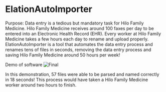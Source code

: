 # ElationAutoImporter
Purpose:
Data entry is a tedious but mandatory task for Hilo Family Medicine. Hilo Family Medicine receives around 100 faxes per day to be entered into an Electronic Health Record (EHR).
Every worker at Hilo Family Medicine takes a few hours each day to rename and upload properly. ElationAutoImporter is a tool that automates the data entry process and renames tens of files in seconds, removing the data entry process and saving Hilo Family Medicine around 50 hours per week!

Demo of software
![Final](https://user-images.githubusercontent.com/70090205/138052169-3c3ba03d-0b9d-4dc6-a31e-933da300e444.gif)

In this demonstration, 57 files were able to be parsed and named correctly in 18 seconds! This process would have taken a Hilo Family Medicine worker around two hours to finish.
